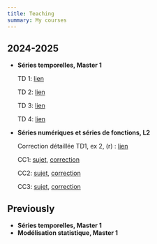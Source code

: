```yaml
---
title: Teaching
summary: My courses
---
```


## 2024-2025

- **Séries temporelles, Master 1**
  
  TD 1: [lien](TD1.pdf)
 
  TD 2: [lien](TD2.pdf)
 
  TD 3: [lien](TD3.pdf)
 
  TD 4: [lien](TD4.pdf)
  
- **Séries numériques et séries de fonctions, L2**
  
  Correction détaillée TD1, ex 2, (r) : [lien](Correction_TD1_ex2_r.pdf)
  
  CC1: [sujet](CC1_L2_sujet.pdf), [correction](CC1_L2_corr.pdf)

  CC2: [sujet](CC2_L2.pdf), [correction](CC2_L2_Corr.pdf)

  CC3: [sujet](CC3_L2.pdf), [correction](CC3_L2_Corr.pdf) 
  
## Previously

- **Séries temporelles, Master 1**
- **Modélisation statistique, Master 1**
